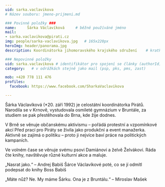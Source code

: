 ```yaml
---
uid: sarka.vaclavikova
# Název souboru: jmeno-prijmeni.md

### Povinné položky ###
name:     Šárka Václavíková  	# běžně používáné jméno
mail:
- sarka.vaclavikova@pirati.cz
img: people/sarka-vaclavikova.jpg   # 165x220px
heroImg: header/panorama.jpg
description: Koordinátorka jihomoravského krajského sdružení 	# kratký popis, max 160 znaků

### Nepovinné položky
uid: sarka.vaclavikova # identifikátor pro spojení se články (authorId)
category: 	# v odrážkách stejně jako mail (psp, pks, pms, zast)

mob: +420 778 111 476 
profiles:
  facebook: https://www.facebook.com/SharkaVaclavikova

---
```


Šárka Václavíková (*20. září 1992) je celostátní koordinátorka Pirátů. Narodila se v Krnově, vystudovala osmileté gymnázium v Bruntále, za studiem se pak přestěhovala do Brna, kde žije dodnes.

V Brně se věnuje občanskému aktivismu – pořádá protestní a vzpomínkové akcí Před prací pro Piráty se živila jako produkční a event manažerka. Aktivně se zajímá o politiku – proto ji nejvíce baví práce na politických kampaních.

Ve volném čase se věnuje svému psovi Damiánovi a želvě Želvákovi. Ráda čte knihy, navštěvuje různé kulturní akce a maluje.

„Nasrat jako.“ – Andrej Babiš Šárce Václavíkové poté, co se jí odmítl podepsat do knihy Boss Babiš 

„Máte nůž? Ne. My máme Šárku. Ona je z Bruntálu.“ – Miroslav Mašek
